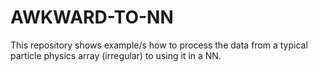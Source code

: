# AWKWARD-TO-NN
This repository shows example/s how to process the data from a typical particle physics array (irregular) to using it in a NN.
